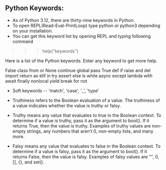 ## Python Keywords:
* As of Python 3.12, there are thirty-nine keywords in Python.
* To open REPL(Read-Eval-PrintLoop) type python or python3 depending on your installation.
* You can get this keyword list by opening REPL and typing following command

>>> help("keywords")

Here is a list of the Python keywords.  Enter any keyword to get more help.

False               class               from                or
None                continue            global              pass
True                def                 if                  raise
and                 del                 import              return
as                  elif                in                  try
assert              else                is                  while
async               except              lambda              with
await               finally             nonlocal            yield
break               for                 not

* Soft keywords -- 'match', 'case', '_', 'type'

* Truthiness refers to the Boolean evaluation of a value. The truthiness of a value indicates whether the value is truthy or falsy.

* Truthy means any value that evaluates to true in the Boolean context. To determine if a value is truthy, pass it as the argument to bool(). If it returns True, then the value is truthy. Examples of truthy values are non-empty strings, any numbers that aren’t 0, non-empty lists, and many more.

* Falsy means any value that evaluates to false in the Boolean context. To determine if a value is falsy, pass it as the argument to bool(). If it returns False, then the value is falsy. Examples of falsy values are "", 0, [], {}, and set().

